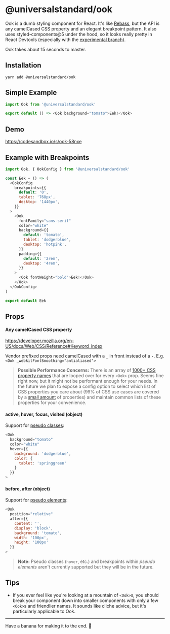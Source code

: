 # @universalstandard/ook

Ook is a dumb styling component for React. It's like [Rebass](https://rebassjs.org/), but the API is any camelCased CSS property and an elegant breakpoint pattern. It also uses styled-components@5 under the hood, so it looks really pretty in React Devtools (especially with the [experimental branch](https://react-devtools-experimental-chrome.now.sh/)).

Ook takes about 15 seconds to master.

## Installation

`yarn add @universalstandard/ook`

## Simple Example

```js
import Ook from '@universalstandard/ook'

export default () => <Ook background="tomato">Eek!</Ook>
```

## Demo

https://codesandbox.io/s/ook-58nxe

## Example with Breakpoints

```js
import Ook, { OokConfig } from '@universalstandard/ook'

const Eek = () => (
  <OokConfig
    breakpoints={{
      default: '0',
      tablet: '768px',
      desktop: '1440px',
    }}
  >
    <Ook
      fontFamily="sans-serif"
      color="white"
      background={{
        default: 'tomato',
        tablet: 'dodgerblue',
        desktop: 'hotpink',
      }}
      padding={{
        default: '2rem',
        desktop: '4rem',
      }}
    >
      <Ook fontWeight="bold">Eek!</Ook>
    </Ook>
  </OokConfig>
)

export default Eek
```

## Props

#### Any camelCased CSS property

https://developer.mozilla.org/en-US/docs/Web/CSS/Reference#Keyword_index

Vendor prefixed props need camelCased with a `_` in front instead of a `-`. E.g. `<Ook _webkitFontSmoothing="antialiased">`

> **Possible Performance Concerns:** There is an array of [1000+ CSS property names](https://www.npmjs.com/package/known-css-properties) that are looped over for every `<Ook>` prop. Seems fine right now, but it might not be performant enough for your needs. In the future we plan to expose a config option to select which list of CSS properties you care about (99% of CSS use cases are covered by a [small amount](https://developer.mozilla.org/en-US/docs/Web/CSS/CSS_Properties_Reference) of properties) and maintain common lists of these properties for your convenience.

#### active, hover, focus, visited (object)

Support for [pseudo classes](https://developer.mozilla.org/en-US/docs/Web/CSS/Pseudo-classes):

```js
<Ook
  background="tomato"
  color="white"
  hover={{
    background: 'dodgerblue',
    color: {
      tablet: 'springgreen'
    }
  }}
>
```

#### before, after (object)

Support for [pseudo elements](https://developer.mozilla.org/en-US/docs/Web/CSS/Pseudo-elements):

```js
<Ook
  position="relative"
  after={{
    content: '',
    display: 'block',
    background: 'tomato',
    width: '100px',
    height: '100px'
  }}
>
```

> **Note:** Pseudo classes (`hover`, etc.) and breakpoints within _pseudo elements_ aren't currently supported but they will be in the future.

## Tips

- If you ever feel like you're looking at a mountain of `<Ook>`s, you should break your component down into smaller components with only a few `<Ook>`s and friendlier names. It sounds like cliche advice, but it's particularly applicable to Ook.

---

Have a banana for making it to the end. 🍌
